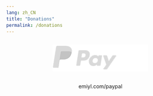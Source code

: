 ```yaml
---
lang: zh_CN
title: "Donations"
permalink: /donations
---
```


<div style="text-align: center; padding: 1em;">
<a href="https://emiyl.com/paypal" target="_blank" style="padding: 1em;"><img src="/assets/images/paypal_white.png" alt="PayPal"/></a></div>
<p style="text-align: center;">emiyl.com/paypal</p>